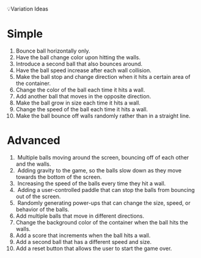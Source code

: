 
💡Variation Ideas

# Simple

1.  Bounce ball horizontally only.
2.  Have the ball change color upon hitting the walls.
3.  Introduce a second ball that also bounces around.
4.  Have the ball speed increase after each wall collision.
5.  Make the ball stop and change direction when it hits a certain area of the container.
6.  Change the color of the ball each time it hits a wall.
2.  Add another ball that moves in the opposite direction.
3.  Make the ball grow in size each time it hits a wall.
4.  Change the speed of the ball each time it hits a wall.
5.  Make the ball bounce off walls randomly rather than in a straight line.

# Advanced

1.  Multiple balls moving around the screen, bouncing off of each other and the walls.
2.  Adding gravity to the game, so the balls slow down as they move towards the bottom of the screen.
3.  Increasing the speed of the balls every time they hit a wall.
4.  Adding a user-controlled paddle that can stop the balls from bouncing out of the screen.
5.  Randomly generating power-ups that can change the size, speed, or behavior of the balls.
6. Add multiple balls that move in different directions.
7. Change the background color of the container when the ball hits the walls.
8. Add a score that increments when the ball hits a wall.
9. Add a second ball that has a different speed and size.
10. Add a reset button that allows the user to start the game over.